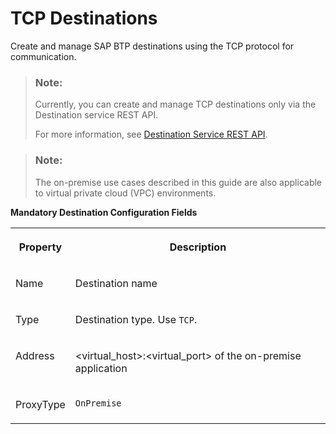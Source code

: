 <!-- loiof6d753f031a7482dac7a60bad815e07c -->

# TCP Destinations

Create and manage SAP BTP destinations using the TCP protocol for communication.

> ### Note:  
> Currently, you can create and manage TCP destinations only via the Destination service REST API.
> 
> For more information, see [Destination Service REST API](destination-service-rest-api-23ccafb.md).

> ### Note:  
> The on-premise use cases described in this guide are also applicable to virtual private cloud \(VPC\) environments.

**Mandatory Destination Configuration Fields**


<table>
<tr>
<th valign="top">

Property

</th>
<th valign="top">

Description

</th>
</tr>
<tr>
<td valign="top">

Name

</td>
<td valign="top">

Destination name

</td>
</tr>
<tr>
<td valign="top">

Type

</td>
<td valign="top">

Destination type. Use `TCP`.

</td>
</tr>
<tr>
<td valign="top">

Address

</td>
<td valign="top">

<virtual\_host\>:<virtual\_port\> of the on-premise application

</td>
</tr>
<tr>
<td valign="top">

ProxyType

</td>
<td valign="top">

`OnPremise`

</td>
</tr>
</table>

